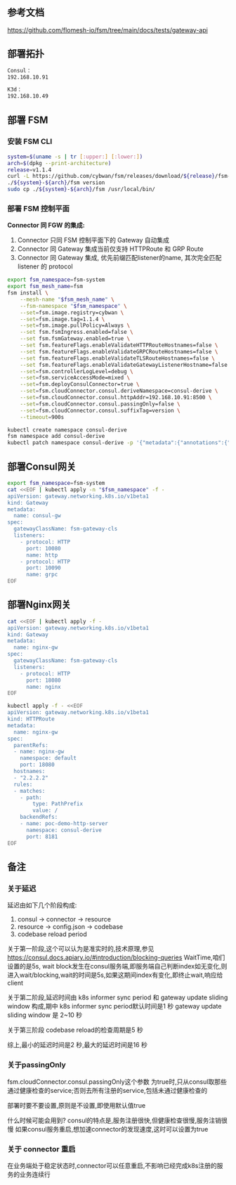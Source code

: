 ## 参考文档

https://github.com/flomesh-io/fsm/tree/main/docs/tests/gateway-api

## 部署拓扑

```bash
Consul：
192.168.10.91

K3d：
192.168.10.49
```

## 部署 FSM

### 安装 FSM CLI

``` bash
system=$(uname -s | tr [:upper:] [:lower:])
arch=$(dpkg --print-architecture)
release=v1.1.4
curl -L https://github.com/cybwan/fsm/releases/download/${release}/fsm-${release}-${system}-${arch}.tar.gz | tar -vxzf -
./${system}-${arch}/fsm version
sudo cp ./${system}-${arch}/fsm /usr/local/bin/
```

### 部署 FSM 控制平面

**Connector 同 FGW 的集成:**

1. Connector 只同 FSM 控制平面下的 Gateway 自动集成
2. Connector 同 Gateway 集成当前仅支持 HTTPRoute 和 GRP Route
3. Connector 同 Gateway 集成, 优先前缀匹配listener的name, 其次完全匹配 listener 的 protocol

```bash
export fsm_namespace=fsm-system
export fsm_mesh_name=fsm
fsm install \
    --mesh-name "$fsm_mesh_name" \
    --fsm-namespace "$fsm_namespace" \
    --set=fsm.image.registry=cybwan \
    --set=fsm.image.tag=1.1.4 \
    --set=fsm.image.pullPolicy=Always \
    --set fsm.fsmIngress.enabled=false \
    --set fsm.fsmGateway.enabled=true \
    --set fsm.featureFlags.enableValidateHTTPRouteHostnames=false \
    --set fsm.featureFlags.enableValidateGRPCRouteHostnames=false \
    --set fsm.featureFlags.enableValidateTLSRouteHostnames=false \
    --set fsm.featureFlags.enableValidateGatewayListenerHostname=false \
    --set=fsm.controllerLogLevel=debug \
    --set=fsm.serviceAccessMode=mixed \
    --set=fsm.deployConsulConnector=true \
    --set=fsm.cloudConnector.consul.deriveNamespace=consul-derive \
    --set=fsm.cloudConnector.consul.httpAddr=192.168.10.91:8500 \
    --set=fsm.cloudConnector.consul.passingOnly=false \
    --set=fsm.cloudConnector.consul.suffixTag=version \
    --timeout=900s

kubectl create namespace consul-derive
fsm namespace add consul-derive
kubectl patch namespace consul-derive -p '{"metadata":{"annotations":{"flomesh.io/mesh-service-sync":"consul"}}}' --type=merge
```

## 部署Consul网关

```bash
export fsm_namespace=fsm-system
cat <<EOF | kubectl apply -n "$fsm_namespace" -f -
apiVersion: gateway.networking.k8s.io/v1beta1
kind: Gateway
metadata:
  name: consul-gw
spec:
  gatewayClassName: fsm-gateway-cls
  listeners:
    - protocol: HTTP
      port: 10080
      name: http
    - protocol: HTTP
      port: 10090
      name: grpc
EOF
```

## 部署Nginx网关

```bash
cat <<EOF | kubectl apply -f -
apiVersion: gateway.networking.k8s.io/v1beta1
kind: Gateway
metadata:
  name: nginx-gw
spec:
  gatewayClassName: fsm-gateway-cls
  listeners:
    - protocol: HTTP
      port: 18080
      name: nginx
EOF

kubectl apply -f - <<EOF
apiVersion: gateway.networking.k8s.io/v1beta1
kind: HTTPRoute
metadata:
  name: nginx-gw
spec:
  parentRefs:
  - name: nginx-gw
    namespace: default
    port: 18080
  hostnames:
  - "2.2.2.2"
  rules:
  - matches:
    - path:
        type: PathPrefix
        value: /
    backendRefs:
    - name: poc-demo-http-server
      namespace: consul-derive
      port: 8181
EOF
```

## 备注

### 关于延迟

延迟由如下几个阶段构成:
1. consul -> connector -> resource
2. resource -> config.json -> codebase
3. codebase reload period

关于第一阶段,这个可以认为是准实时的,技术原理,参见 https://consul.docs.apiary.io/#introduction/blocking-queries
WaitTime,咱们设置的是5s, wait block发生在consul服务端,即服务端自己判断index如无变化,则进入wait/blocking,wait的时间是5s,如果这期间index有变化,即终止wait,响应给client

关于第二阶段,延迟时间由 k8s informer sync period 和 gateway update sliding window 构成,期中
k8s informer sync period默认时间是1 秒
gateway update sliding window 是 2~10 秒

关于第三阶段 codebase reload的检查周期是5 秒

综上,最小的延迟时间是2 秒,最大的延迟时间是16 秒

### 关于passingOnly

fsm.cloudConnector.consul.passingOnly这个参数
为true时,只从consul取那些通过健康检查的service;否则去所有注册的service,包括未通过健康检查的

部署时要不要设置,原则是不设置,即使用默认值true

什么时候可能会用到?
consul的特点是,服务注册很快,但健康检查很慢,服务注销很慢
如果consul服务重启,想加速connector的发现速度,这时可以设置为true

### 关于 connector 重启

在业务端处于稳定状态时,connector可以任意重启,不影响已经完成k8s注册的服务的业务连续行
